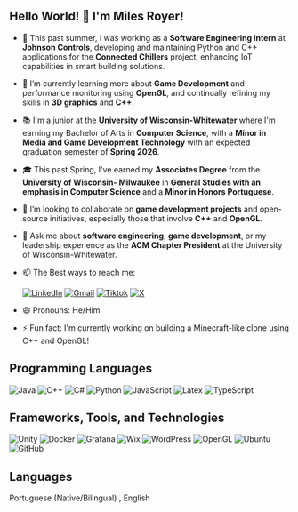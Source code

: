 ## Hello World! 👋 I'm Miles Royer!

- 🔭 This past summer, I was working as a **Software Engineering Intern** at **Johnson Controls**, developing and maintaining Python and C++ applications for the **Connected Chillers** project, enhancing IoT capabilities in smart building solutions.
  
- 🌱 I’m currently learning more about **Game Development** and performance monitoring using **OpenGL**, and continually refining my skills in **3D graphics** and **C++**.

- 📚 I'm a junior at the **University of Wisconsin-Whitewater** where I'm earning my Bachelor of Arts in **Computer Science**, with a **Minor in Media and Game Development Technology** with an expected graduation semester of **Spring 2026**.
  
- 🎓  This past Spring, I've earned my **Associates Degree** from the **University of Wisconsin- Milwaukee** in **General Studies with an emphasis in Computer Science** and a **Minor in Honors Portuguese**. 

- 👯 I’m looking to collaborate on **game development projects** and open-source initiatives, especially those that involve **C++** and **OpenGL**.

- 💬 Ask me about **software engineering**, **game development**, or my leadership experience as the **ACM Chapter President** at the University of Wisconsin-Whitewater.
  

- 📫 The Best ways to reach me:
  
  [![LinkedIn](https://img.shields.io/badge/-LinkedIn-blue?style=for-the-badge&logo=LinkedIn&logoColor=white)](https://www.linkedin.com/in/milesroyer/)
  [![Gmail](https://img.shields.io/badge/-Gmail-D14836?style=for-the-badge&logo=Gmail&logoColor=white)](mailto:mainmilesaroyer@gmail.com)
 [![Tiktok](https://img.shields.io/badge/TikTok-000000?style=for-the-badge&logo=tiktok&logoColor=white)](https://www.tiktok.com/@milesroyeet)
[![X](https://img.shields.io/badge/X-000000?style=for-the-badge&logo=x&logoColor=white)](https://x.com/miles_royeet)

- 😄 Pronouns: He/Him

- ⚡ Fun fact: I'm currently working on building a Minecraft-like clone using C++ and OpenGL!


## Programming Languages
![Java](https://img.shields.io/badge/java-%23ED8B00.svg?style=for-the-badge&logo=openjdk&logoColor=white) ![C++](https://img.shields.io/badge/C%2B%2B-00599C?style=for-the-badge&logo=c%2B%2B&logoColor=white) ![C#](https://img.shields.io/badge/C%23-239120?style=for-the-badge&logo=csharp&logoColor=white) ![Python](https://img.shields.io/badge/Python-FFD43B?style=for-the-badge&logo=python&logoColor=blue) ![JavaScript](https://img.shields.io/badge/JavaScript-323330?style=for-the-badge&logo=javascript&logoColor=F7DF1E) ![Latex](https://img.shields.io/badge/LaTeX-47A141?style=for-the-badge&logo=LaTeX&logoColor=white) ![TypeScript](https://img.shields.io/badge/TypeScript-007ACC?style=for-the-badge&logo=typescript&logoColor=white) 
## Frameworks, Tools, and Technologies
![Unity](https://img.shields.io/badge/Unity-100000?style=for-the-badge&logo=unity&logoColor=white) ![Docker](	https://img.shields.io/badge/Docker-2CA5E0?style=for-the-badge&logo=docker&logoColor=white) ![Grafana](https://img.shields.io/badge/Grafana-F46800?style=for-the-badge&logo=grafana&logoColor=white) ![Wix](https://img.shields.io/badge/Wix-000000?style=for-the-badge&logo=wix&logoColor=white) ![WordPress](https://img.shields.io/badge/WordPress-21759B?style=for-the-badge&logo=wordpress&logoColor=white) ![OpenGL](https://img.shields.io/badge/OpenGL-FFFFFF?style=for-the-badge&logo=opengl) ![Ubuntu](https://img.shields.io/badge/Ubuntu-E95420?style=for-the-badge&logo=ubuntu&logoColor=white) ![GitHub](https://img.shields.io/badge/GitHub%20Pages-222222?style=for-the-badge&logo=GitHub%20Pages&logoColor=white) 
## Languages
Portuguese (Native/Bilingual) , English
